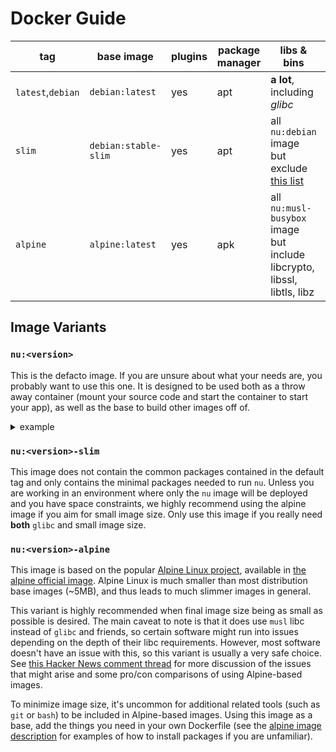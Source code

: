 # Docker Guide

| tag                | base image           | plugins | package manager | libs & bins                                                             | size        |
| ------------------ | -------------------- | ------- | --------------- | ----------------------------------------------------------------------- | ----------- |
| `latest`,`debian`  | `debian:latest`      | yes     | apt             | **a lot**, including _glibc_                                            | ~(48+62) MB |
| `slim`             | `debian:stable-slim` | yes     | apt             | all `nu:debian` image but exclude [this list][.slimify-excludes]        | ~(26+62) MB |
| `alpine`           | `alpine:latest`      | yes     | apk             | all `nu:musl-busybox` image but include libcrypto, libssl, libtls, libz | ~(3+61) MB  |

[.slimify-excludes]: https://github.com/debuerreotype/debuerreotype/blob/master/scripts/.slimify-excludes
[distroless/base]: https://github.com/GoogleContainerTools/distroless/blob/master/base/README.md

## Image Variants

### `nu:<version>`
This is the defacto image. If you are unsure about what your needs are, you probably want to use this one. It is designed to be used both as a throw away container (mount your source code and start the container to start your app), as well as the base to build other images off of.

<details><summary>example</summary>

Let say you create a plugin in Rust.
- create a Dockerfile in your root project
```dockerfile
FROM nu:0.2

COPY /target/debug/nu_plugin_cowsay /bin/
ENTRYPOINT ["nu"]
```
- build your project first then run it via docker
```console
cargo build
docker run -it .
```
</details>

### `nu:<version>-slim`
<!-- TODO: give a reason why you should use slim rather than alpine -->
This image does not contain the common packages contained in the default tag and only contains the minimal packages needed to run `nu`. Unless you are working in an environment where only the `nu` image will be deployed and you have space constraints, we highly recommend using the alpine image if you aim for small image size. Only use this image if you really need **both** `glibc` and small image size.

### `nu:<version>-alpine`
This image is based on the popular [Alpine Linux project](http://alpinelinux.org/), available in [the alpine official image][alpine]. Alpine Linux is much smaller than most distribution base images (~5MB), and thus leads to much slimmer images in general.

This variant is highly recommended when final image size being as small as possible is desired. The main caveat to note is that it does use `musl` libc instead of `glibc` and friends, so certain software might run into issues depending on the depth of their libc requirements. However, most software doesn't have an issue with this, so this variant is usually a very safe choice. See [this Hacker News comment thread](https://news.ycombinator.com/item?id=10782897) for more discussion of the issues that might arise and some pro/con comparisons of using Alpine-based images.

To minimize image size, it's uncommon for additional related tools (such as `git` or `bash`) to be included in Alpine-based images. Using this image as a base, add the things you need in your own Dockerfile (see the [alpine image description][alpine] for examples of how to install packages if you are unfamiliar).

[musl]: http://www.musl-libc.org/
[alpine]: https://hub.docker.com/_/alpine/